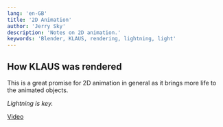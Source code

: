 ```yaml
---
lang: 'en-GB'
title: '2D Animation'
author: 'Jerry Sky'
description: 'Notes on 2D animation.'
keywords: 'Blender, KLAUS, rendering, lightning, light'
---
```




## How KLAUS was rendered

This is a great promise for 2D animation in general as it brings more life to the animated objects.

*Lightning is key.*

[Video](https://www.youtube.com/watch?v=47opK56DUow)
